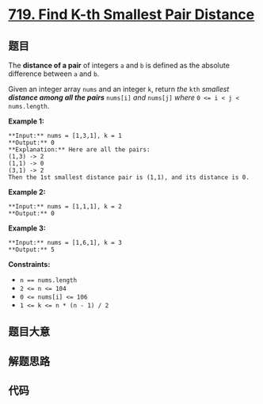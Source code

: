 # [719. Find K-th Smallest Pair Distance](https://leetcode.com/problems/find-k-th-smallest-pair-distance)

## 题目

The **distance of a pair** of integers `a` and `b` is defined as the absolute
difference between `a` and `b`.

Given an integer array `nums` and an integer `k`, return _the_ `kth` _smallest
**distance among all the pairs**_ `nums[i]` _and_ `nums[j]` _where_ `0 <= i <
j < nums.length`.



**Example 1:**

    
    
    **Input:** nums = [1,3,1], k = 1
    **Output:** 0
    **Explanation:** Here are all the pairs:
    (1,3) -> 2
    (1,1) -> 0
    (3,1) -> 2
    Then the 1st smallest distance pair is (1,1), and its distance is 0.
    

**Example 2:**

    
    
    **Input:** nums = [1,1,1], k = 2
    **Output:** 0
    

**Example 3:**

    
    
    **Input:** nums = [1,6,1], k = 3
    **Output:** 5
    



**Constraints:**

  * `n == nums.length`
  * `2 <= n <= 104`
  * `0 <= nums[i] <= 106`
  * `1 <= k <= n * (n - 1) / 2`


## 题目大意

## 解题思路

## 代码

```javascript

```
